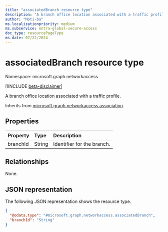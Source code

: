 ```yaml
---
title: "associatedBranch resource type"
description: "A branch office location associated with a traffic profile."
author: "Moti-ba"
ms.localizationpriority: medium
ms.subservice: entra-global-secure-access
doc_type: resourcePageType
ms.date: 07/22/2024
---
```


# associatedBranch resource type

Namespace: microsoft.graph.networkaccess

[!INCLUDE [beta-disclaimer](../../includes/beta-disclaimer.md)]

A branch office location associated with a traffic profile.

Inherits from [microsoft.graph.networkaccess.association](../resources/networkaccess-association.md).

## Properties
|Property|Type|Description|
|:---|:---|:---|
|branchId|String|Identifier for the branch.|

## Relationships
None.

## JSON representation
The following JSON representation shows the resource type.
<!-- {
  "blockType": "resource",
  "@odata.type": "microsoft.graph.networkaccess.associatedBranch"
}
-->
``` json
{
  "@odata.type": "#microsoft.graph.networkaccess.associatedBranch",
  "branchId": "String"
}
```

